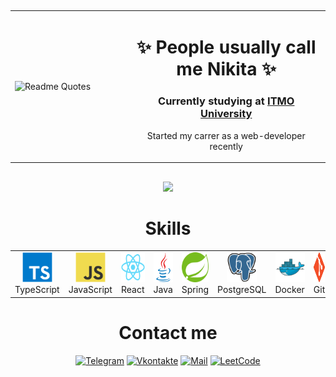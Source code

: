 ##

<div align="center">
  <table width="100%">
    <tbody>
      <tr>
        <td width="37%">
          <img src="https://quotes-github-readme.vercel.app/api?quote=Come%20on%20in!%20Spend%20an%20evening%20by%20the%20fire!&author=The%20Innkeeper&type=vertical&theme=dracula" alt="Readme Quotes" />
        </td>
        <td align="center">
          <h1>
            ✨ People usually call me Nikita ✨
          </h1>
          <h3>Currently studying at <a href="https://itmo.ru">ITMO University</a></h3>
          <p>Started my carrer as a web-developer recently</p>
        </td>
      </tr>
    </tbody>
  </table>

##

![](https://github-profile-summary-cards.vercel.app/api/cards/profile-details?username=iternik&theme=dracula)

<h1>Skills</h1>
  <table>
    <tr>
      <td align="center" width="96">
          <img src="https://github.com/devicons/devicon/blob/master/icons/typescript/typescript-original.svg" width="48" height="48" alt="TypeScript" />
        <br>TypeScript
      </td>
      <td align="center" width="96">
          <img src="https://github.com/devicons/devicon/blob/master/icons/javascript/javascript-original.svg" width="48" height="48" alt="JavaScript" />
        <br>JavaScript
      </td>
      <td align="center" width="96">
          <img src="https://github.com/devicons/devicon/blob/master/icons/react/react-original.svg" width="48" height="48" alt="React" />
        <br>React
      </td>
      <td align="center" width="96">
          <img src="https://github.com/devicons/devicon/blob/master/icons/java/java-original.svg" width="48" height="48" alt="Java" />
        <br>Java
      </td>
      <td align="center" width="96">
          <img src="https://github.com/devicons/devicon/blob/master/icons/spring/spring-original.svg" width="48" height="48" alt="Spring" />
        <br>Spring
      </td>
      <td align="center" width="96">
          <img src="https://github.com/devicons/devicon/blob/master/icons/postgresql/postgresql-original.svg" width="48" height="48" alt="PostgreSQL" />
        <br>PostgreSQL
      </td>
      <td align="center" width="96">
          <img src="https://github.com/devicons/devicon/blob/master/icons/docker/docker-original.svg" width="48" height="48" alt="Docker" />
        <br>Docker
      </td>
      <td align="center" width="96">
          <img src="https://github.com/devicons/devicon/blob/master/icons/git/git-original.svg" width="48" height="48" alt="Git" />
        <br>Git
      </td>
    </tr>
  </table>
<h1>Contact me</h1>

[![Telegram](https://img.shields.io/badge/-Telegram-090909?style=for-the-badge&logo=telegram&logoColor=27A0D9)](https://t.me)
[![Vkontakte](https://img.shields.io/badge/-Vkontakte-090909?style=for-the-badge&logo=Vk&logoColor=4F7DB3)](https://vk.com)
[![Mail](https://img.shields.io/badge/-Email-090909?style=for-the-badge&logo=gmail&logoColor=EA4335)](https://accounts.google.com)
[![LeetCode](https://img.shields.io/badge/-LeetCode-090909?style=for-the-badge&logo=leetcode&logoColor=FFA116)](https://leetcode.com/u/ITerNik)



<!--
**ITerNik/ITerNik** is a ✨ _special_ ✨ repository because its `README.md` (this file) appears on your GitHub profile.

Here are some ideas to get you started:

- 🔭 I’m currently working on ...
- 🌱 I’m currently learning ...
- 👯 I’m looking to collaborate on ...
- 🤔 I’m looking for help with ...
- 💬 Ask me about ...
- 📫 How to reach me: ...
- 😄 Pronouns: ...
- ⚡ Fun fact: ...
-->

